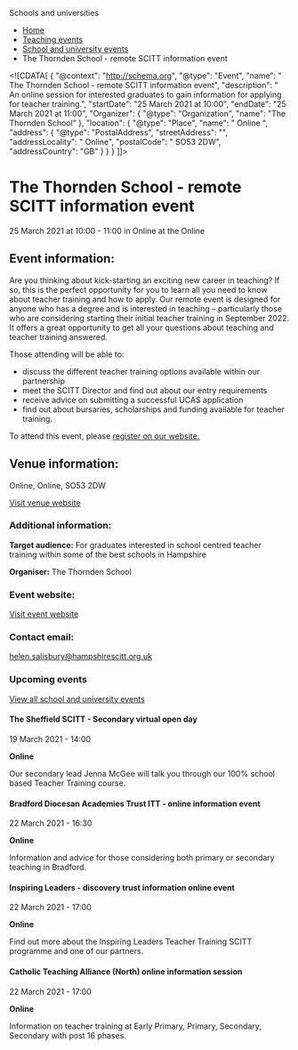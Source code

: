 Schools and universities

*   [Home](/)
*   [Teaching events](/teaching-events)
*   [School and university events](/teaching-events/training-provider-events)
*   The Thornden School - remote SCITT information event

<!\[CDATA\[ { "@context": "http://schema.org", "@type": "Event", "name": " The Thornden School - remote SCITT information event", "description": " An online session for interested graduates to gain information for applying for teacher training.", "startDate": "25 March 2021 at 10:00", "endDate": "25 March 2021 at 11:00", "Organizer": { "@type": "Organization", "name": "The Thornden School" }, "location": { "@type": "Place", "name": " Online ", "address": { "@type": "PostalAddress", "streetAddress": "", "addressLocality": " Online", "postalCode": " SO53 2DW", "addressCountry": "GB" } } } \]\]>

The Thornden School - remote SCITT information event
====================================================

25 March 2021 at 10:00 - 11:00 in Online at the Online

Event information:
------------------

Are you thinking about kick-starting an exciting new career in teaching? If so, this is the perfect opportunity for you to learn all you need to know about teacher training and how to apply. Our remote event is designed for anyone who has a degree and is interested in teaching – particularly those who are considering starting their initial teacher training in September 2022. It offers a great opportunity to get all your questions about teaching and teacher training answered.

Those attending will be able to:

*   discuss the different teacher training options available within our partnership
*   meet the SCITT Director and find out about our entry requirements
*   receive advice on submitting a successful UCAS application
*   find out about bursaries, scholarships and funding available for teacher training.

To attend this event, please [register on our website.](http://www.hampshirescitt.org.uk)

Venue information:
------------------

Online, Online, SO53 2DW

[Visit venue website](https://hampshirescitt.org.uk/ "Online")

### Additional information:

**Target audience:** For graduates interested in school centred teacher training within some of the best schools in Hampshire

**Organiser:** The Thornden School

### Event website:

[Visit event website](https://hampshirescitt.org.uk/)

### Contact email:

[helen.salisbury@hampshirescitt.org.uk](mailto:helen.salisbury@hampshirescitt.org.uk)

### Upcoming events

[View all school and university events](/teaching-events/training-provider-events)

[](/teaching-events/training-provider-events/210319-the-sheffield-scitt-secondary-virtual-open-day)

#### The Sheffield SCITT - Secondary virtual open day

19 March 2021 - 14:00

**Online**

Our secondary lead Jenna McGee will talk you through our 100% school based Teacher Training course.

[](/teaching-events/training-provider-events/210322-bradford-diocesan-academies-trust-itt-online-information-event)

#### Bradford Diocesan Academies Trust ITT - online information event

22 March 2021 - 16:30

**Online**

Information and advice for those considering both primary or secondary teaching in Bradford.

[](/teaching-events/training-provider-events/210322-inspiring-leaders-discovery-trust-information-online-event)

#### Inspiring Leaders - discovery trust information online event

22 March 2021 - 17:00

**Online**

Find out more about the Inspiring Leaders Teacher Training SCITT programme and one of our partners.

[](/teaching-events/training-provider-events/210322-catholic-teaching-alliance-north-online-information-session)

#### Catholic Teaching Alliance (North) online information session

22 March 2021 - 17:00

**Online**

Information on teacher training at Early Primary, Primary, Secondary, Secondary with post 16 phases.